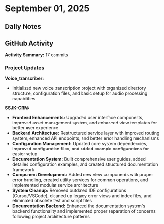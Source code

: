 # September 01, 2025

## Daily Notes

## GitHub Activity

**Activity Summary:** 17 commits

### Project Updates

**Voice_transcriber:**
- Initialized new voice transcription project with organized directory structure, configuration files, and basic setup for audio processing capabilities

**SSJK-CRM:**
- **Frontend Enhancements:** Upgraded user interface components, improved asset management system, and enhanced view templates for better user experience
- **Backend Architecture:** Restructured service layer with improved routing system, enhanced API endpoints, and better error handling mechanisms
- **Configuration Management:** Updated core system dependencies, improved configuration files, and added example configurations for easier setup
- **Documentation System:** Built comprehensive user guides, added detailed configuration examples, and created structured documentation framework
- **Component Development:** Added new view components with proper error handling, created utility services for common operations, and implemented modular service architecture
- **System Cleanup:** Removed outdated IDE configurations (Cursor/VSCode), cleaned up legacy error views and index files, and eliminated obsolete test and script files
- **Documentation Backend:** Enhanced the documentation system's backend functionality and implemented proper separation of concerns following project architecture patterns


